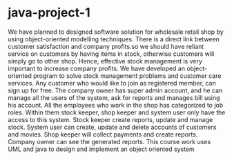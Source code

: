 # java-project-1
We have planned to designed software solution for wholesale retail shop by using object-oriented modelling techniques.  There is a direct link between customer satisfaction and company profits.so we should have reliant service on customers by having items in stock, otherwise customers will simply go to other shop. Hence, effective stock management is very important to increase company profits. We have developed an object-oriented program to solve stock management problems and customer care services.  Any customer who would like to join as registered member, can sign up for free.  The company owner has super admin account, and he can manage all the users of the system, ask for reports and manages bill using his account.  All the employees who work in the shop has categorized to job roles. Within them stock keeper, shop keeper and system user only have the access to this system. Stock keeper create reports, update and manage stock. System user can create, update and delete accounts of customers and movies. Shop keeper will collect payments and create reports. Company owner can see the generated reports. This course work uses UML and java to design and implement an object oriented system
